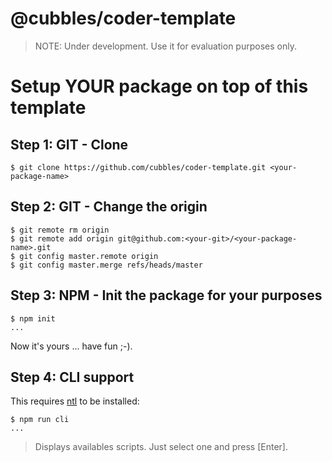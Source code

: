 # @cubbles/coder-template

> NOTE: Under development. Use it for evaluation purposes only.

# Setup YOUR package on top of this template
## Step 1: GIT - Clone
```
$ git clone https://github.com/cubbles/coder-template.git <your-package-name>
```

## Step 2: GIT - Change the origin
```
$ git remote rm origin
$ git remote add origin git@github.com:<your-git>/<your-package-name>.git
$ git config master.remote origin
$ git config master.merge refs/heads/master
```

## Step 3: NPM - Init the package for your purposes
```
$ npm init
...
```

Now it's yours ... have fun ;-).

## Step 4: CLI support
This requires [ntl](https://github.com/ruyadorno/ntl) to be installed:

```
$ npm run cli
...
```
> Displays availables scripts. Just select one and press [Enter].
